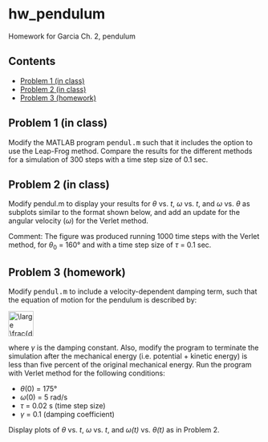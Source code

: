 # hw_pendulum
Homework for Garcia Ch. 2, pendulum

<div class="content">

## Contents

<div>

*   [Problem 1 (in class)](#2)
*   [Problem 2 (in class)](#3)
*   [Problem 3 (homework)](#4)

</div>

## Problem 1 (in class)<a name="2"></a>

Modify the MATLAB program <tt>pendul.m</tt> such that it includes the option to use the Leap-Frog method. Compare the results for the different methods for a simulation of 300 steps with a time step size of 0.1 sec.

## Problem 2 (in class)<a name="3"></a>

Modify pendul.m to display your results for *θ* vs. *t*, *ω* vs. *t*, and *ω* vs. *θ* as subplots similar to the format shown below, and add an update for the angular velocity (*ω*) for the Verlet method.

Comment: The figure was produced running 1000 time steps with the Verlet method, for *θ*<sub>0</sub> = 160° and with a time step size of *τ* = 0.1 sec. 

## Problem 3 (homework)<a name="4"></a>

Modify <tt>pendul.m</tt> to include a velocity-dependent damping term, such that the equation of motion for the pendulum is described by:

<a href="http://www.codecogs.com/eqnedit.php?latex=\dpi{300}&space;\large&space;\frac{d^2\theta}{dt^2}&space;=&space;-\gamma\omega&space;-&space;\frac{g}{L}\sin\theta" target="_blank"><img src="http://latex.codecogs.com/gif.latex?\dpi{300}&space;\large&space;\frac{d^2\theta}{dt^2}&space;=&space;-\gamma\omega&space;-&space;\frac{g}{L}\sin\theta" title="\large \frac{d^2\theta}{dt^2} = -\gamma\omega - \frac{g}{L}\sin\theta" height=50 /></a>
 
where *γ* is the damping constant. Also, modify the program to terminate the simulation after the mechanical energy (i.e. potential + kinetic energy) is less than five percent of the original mechanical energy. Run the program with Verlet method for the following conditions:
 * *θ*(0) = 175°
 * *ω*(0) = 5 rad/s
 * *τ* = 0.02 s (time step size)
 * *γ* = 0.1 (damping coefficient)

Display plots of *θ* vs. *t*, *ω* vs. *t*, and *ω(t)* vs. *θ(t)* as in Problem 2.

</div>
